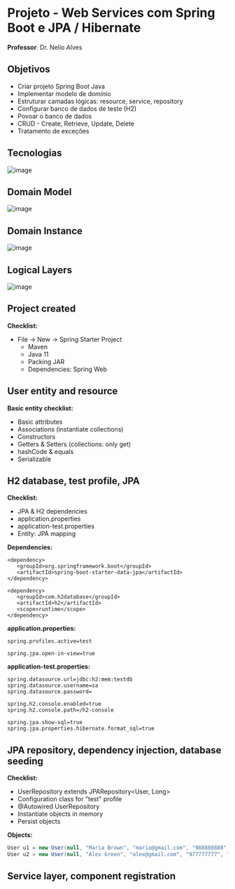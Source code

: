  # Projeto - Web Services com Spring Boot e JPA / Hibernate

**Professor**: Dr. Nelio Alves

## Objetivos

- Criar projeto Spring Boot Java
- Implementar modelo de domínio
- Estruturar camadas lógicas: resource, service, repository
- Configurar banco de dados de teste (H2)
- Povoar o banco de dados
- CRUD - Create, Retrieve, Update, Delete
- Tratamento de exceções

## Tecnologias

![image](https://user-images.githubusercontent.com/56324728/91174184-4d62a180-e6b5-11ea-9c22-581dc0ed7da6.png)

## Domain Model

![image](https://user-images.githubusercontent.com/56324728/91174275-73884180-e6b5-11ea-93f6-76e43a953c34.png)

## Domain Instance

![image](https://user-images.githubusercontent.com/56324728/91174350-8864d500-e6b5-11ea-874b-5013bb69bad9.png)

## Logical Layers

![image](https://user-images.githubusercontent.com/56324728/91174418-9f0b2c00-e6b5-11ea-8eec-bdc01cce6ebe.png)

## Project created

**Checklist:**
- File -> New -> Spring Starter Project
  - Maven
  - Java 11
  - Packing JAR
  - Dependencies: Spring Web

## User entity and resource

**Basic entity checklist:**
- Basic attributes
- Associations (instantiate collections)
- Constructors
- Getters & Setters (collections: only get)
- hashCode & equals
- Serializable

## H2 database, test profile, JPA

**Checklist:**
- JPA & H2 dependencies
- application.properties
- application-test.properties
- Entity: JPA mapping

**Dependencies:**

```properties
<dependency>
   <groupId>org.springframework.boot</groupId>
   <artifactId>spring-boot-starter-data-jpa</artifactId>
</dependency>

<dependency>
   <groupId>com.h2database</groupId>
   <artifactId>h2</artifactId>
   <scope>runtime</scope>
</dependency>
```

**application.properties:**

```properties
spring.profiles.active=test

spring.jpa.open-in-view=true
```

**application-test.properties:**

```properties
spring.datasource.url=jdbc:h2:mem:testdb
spring.datasource.username=sa
spring.datasource.password=

spring.h2.console.enabled=true
spring.h2.console.path=/h2-console

spring.jpa.show-sql=true
spring.jpa.properties.hibernate.format_sql=true
```

## JPA repository, dependency injection, database seeding

**Checklist:**
- UserRepository extends JPARepository<User, Long>
- Configuration class for "test" profile
- @Autowired UserRepository
- Instantiate objects in memory
- Persist objects

**Objects:**

```java
User u1 = new User(null, "Maria Brown", "maria@gmail.com", "988888888", "123456");
User u2 = new User(null, "Alex Green", "alex@gmail.com", "977777777", "123456");
```

## Service layer, component registration

